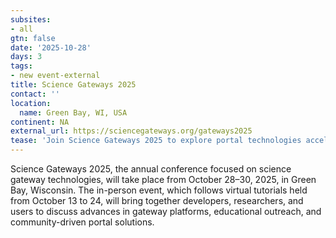 ```yaml
---
subsites:
- all
gtn: false
date: '2025-10-28'
days: 3
tags:
- new event-external
title: Science Gateways 2025
contact: ''
location:
  name: Green Bay, WI, USA
continent: NA
external_url: https://sciencegateways.org/gateways2025
tease: 'Join Science Gateways 2025 to explore portal technologies accelerating scientific discovery.'
---
```

Science Gateways 2025, the annual conference focused on science gateway technologies, will take place from October 28–30, 2025, in Green Bay, Wisconsin. The in-person event, which follows virtual tutorials held from October 13 to 24, will bring together developers, researchers, and users to discuss advances in gateway platforms, educational outreach, and community-driven portal solutions.
